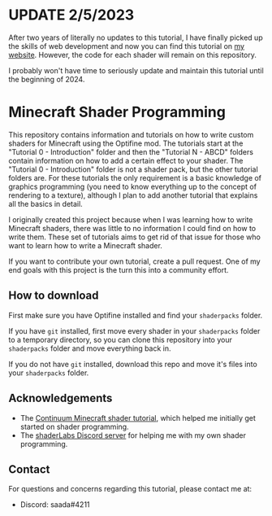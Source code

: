 # UPDATE 2/5/2023

After two years of literally no updates to this tutorial, I have finally picked up the skills of web development and now you can find this tutorial on [my website](https://saada2006.github.io/blogs/mc_shaders_part0). However, the code for each shader will remain on this repository. 

I probably won't have time to seriously update and maintain this tutorial until the beginning of 2024. 

# Minecraft Shader Programming

This repository contains information and tutorials on how to write custom shaders for Minecraft using the Optifine mod. The tutorials start at the "Tutorial 0 - Introduction" folder and then the "Tutorial N - ABCD" folders contain information on how to add a certain effect to your shader. The "Tutorial 0 - Introduction" folder is not a shader pack, but the other tutorial folders are. For these tutorials the only requirement is a basic knowledge of graphics programming (you need to know everything up to the concept of rendering to a texture), although I plan to add another tutorial that explains all the basics in detail.

I originally created this project because when I was learning how to write Minecraft shaders, there was little to no information I could find on how to write them. These set of tutorials aims to get rid of that issue for those who want to learn how to write a Minecraft shader.

If you want to contribute your own tutorial, create a pull request. One of my end goals with this project is the turn this into a community effort.

## How to download

First make sure you have Optifine installed and find your `shaderpacks` folder.

If you have `git` installed, first move every shader in your `shaderpacks` folder to a temporary directory, so you can clone this repository into your `shaderpacks` folder and move everything back in.

If you do not have `git` installed, download this repo and move it's files into your `shaderpacks` folder.

## Acknowledgements

- The [Continuum Minecraft shader tutorial](https://www.youtube.com/watch?v=swjfVnGJiNY&list=PLq1jSPKGzcoO0QZ704QJi919VW6nTbcM0&index=1&ab_channel=ContinuumGraphics), which helped me initially get started on shader programming.
- The [shaderLabs Discord server](https://discord.gg/RpzWN9S) for helping me with my own shader programming.

## Contact

For questions and concerns regarding this tutorial, please contact me at:

- Discord: saada#4211
